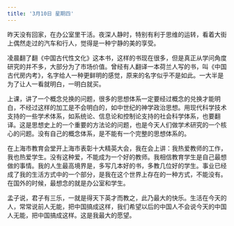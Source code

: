 ```yaml
---
title: '3月10日 星期四'
---
```


昨天没有回家，在办公室里干活。夜深人静时，特别有利于思维的运转，看着大街上偶然走过的汽车和行人，觉得是一种宁静的美的享受。

凌晨翻了翻《中国古代性文化》这本书，这样的书现在很多，但是真正从学问角度研究的并不多，大部分为了市场价值。曾经有人翻译一本荷兰人写的书，叫《中国古代房内考》，名字给人一种更鲜明的感觉，原来的名字似乎不是如此。一大半是为了让人一看就明白，一明白就买。

上课，讲了一个概念兑换的问题，很多的思想体系一定要经过概念的兑换才能明白，不经过这样的加工是不会明白的，如中世纪的神学政治思想。用现代科学技术支持的一些学术体系，如系统论、信息论和控制论支持的社会科学体系，也要翻译。这是思想史上的一个重要的方法论的问题，也是今天人们做学术研究的一个核心的问题。没有自己的概念体系，是不能有一个完整的思想体系的。

在上海市教育会堂开上海市表彰十大精英大会，我在会上讲：我热爱教师的工作，我也热爱学生。没有这种爱，不能成为一个好的教师。我相信教育学生是自己最想做的事情。我的人生最高境界是，多写几本好的书，多教几位好的学生。事业已经成了我的生活方式中的一个部分，是我在这个世界上存在的一种方式，不能没有。在国外的时候，最想念的就是办公室和学生。

孟子说，君子有三乐，一就是得天下英才而教之，此乃最大的快乐。生活在今天的人，常常说前人无能，把中国搞成这样，我们希望以后的中国人不会说今天的中国人无能，把中国搞成这样。这是我最大的愿望。

